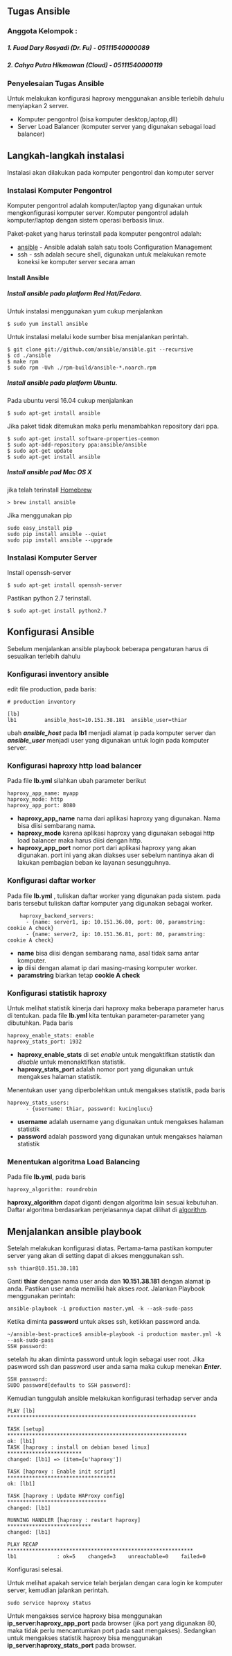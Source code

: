 ## Tugas Ansible

### Anggota Kelompok :

##### 1. Fuad Dary Rosyadi (Dr. Fu) - 05111540000089   
##### 2. Cahya Putra Hikmawan (Cloud) - 05111540000119

### Penyelesaian Tugas Ansible

Untuk melakukan konfigurasi haproxy menggunakan ansible terlebih dahulu menyiapkan 2 server.

  - Komputer pengontrol (bisa komputer desktop,laptop,dll)
  - Server Load Balancer (komputer server yang digunakan sebagai load balancer)

## Langkah-langkah instalasi
Instalasi akan dilakukan pada komputer pengontrol dan komputer server

### Instalasi Komputer Pengontrol
Komputer pengontrol adalah komputer/laptop yang digunakan untuk mengkonfigurasi komputer server. Komputer pengontrol adalah komputer/laptop dengan sistem operasi berbasis linux.

Paket-paket yang harus terinstall pada komputer pengontrol adalah:
 - [ansible] - Ansible adalah salah satu tools Configuration Management
 - ssh - ssh adalah secure shell, digunakan untuk melakukan remote koneksi ke komputer server secara aman

#### Install Ansible
##### Install ansible pada platform Red Hat/Fedora.
Untuk instalasi menggunakan yum cukup menjalankan
```
$ sudo yum install ansible
```
Untuk instalasi melalui kode sumber bisa menjalankan perintah.
```
$ git clone git://github.com/ansible/ansible.git --recursive
$ cd ./ansible
$ make rpm
$ sudo rpm -Uvh ./rpm-build/ansible-*.noarch.rpm
```
##### Install ansible pada platform Ubuntu.
Pada ubuntu versi 16.04 cukup menjalankan
```
$ sudo apt-get install ansible
```
Jika paket tidak ditemukan maka perlu menambahkan repository dari ppa.
```
$ sudo apt-get install software-properties-common
$ sudo apt-add-repository ppa:ansible/ansible
$ sudo apt-get update
$ sudo apt-get install ansible
```
##### Install ansible pad Mac OS X
jika telah terinstall [Homebrew] 
```
> brew install ansible
```
Jika menggunakan pip
```
sudo easy_install pip
sudo pip install ansible --quiet
sudo pip install ansible --upgrade
```

### Instalasi Komputer Server
Install openssh-server
```
$ sudo apt-get install openssh-server
```
Pastikan python 2.7 terinstall.
```
$ sudo apt-get install python2.7
```

## Konfigurasi Ansible
Sebelum menjalankan ansible playbook beberapa pengaturan harus di sesuaikan terlebih dahulu
### Konfigurasi inventory ansible
edit file production, pada baris:
```
# production inventory

[lb]
lb1			ansible_host=10.151.38.181	ansible_user=thiar
```
ubah ***ansible_host*** pada **lb1** menjadi alamat ip pada komputer server dan ***ansible_user*** menjadi user yang digunakan untuk login pada komputer server. 

### Konfigurasi haproxy http load balancer
Pada file **lb.yml** silahkan ubah parameter berikut
```
haproxy_app_name: myapp
haproxy_mode: http
haproxy_app_port: 8080
```
- **haproxy_app_name** nama dari aplikasi haproxy yang digunakan. Nama bisa diisi sembarang nama.
- **haproxy_mode** karena aplikasi haproxy yang digunakan sebagai http load balancer maka harus diisi dengan http.
- **haproxy_app_port** nomor port dari aplikasi haproxy yang akan digunakan. port ini yang akan diakses user sebelum nantinya akan di lakukan pembagian beban ke layanan sesungguhnya.

### Konfigurasi daftar worker
Pada file **lb.yml** , tuliskan daftar worker yang digunakan pada sistem.
pada baris tersebut tuliskan daftar komputer yang digunakan sebagai worker.
```
    haproxy_backend_servers:
      - {name: server1, ip: 10.151.36.80, port: 80, paramstring: cookie A check}
      - {name: server2, ip: 10.151.36.81, port: 80, paramstring: cookie A check}
```

- **name** bisa diisi dengan sembarang nama, asal tidak sama antar komputer. 
- **ip** diisi dengan alamat ip dari masing-masing komputer worker.
- **paramstring** biarkan tetap **cookie A check** 

### Konfigurasi statistik haproxy
Untuk melihat statistik kinerja dari haproxy maka beberapa parameter harus di tentukan. pada file **lb.yml** kita tentukan parameter-parameter yang dibutuhkan.
Pada baris 
```
haproxy_enable_stats: enable
haproxy_stats_port: 1932 
```
- **haproxy_enable_stats** di set *enable* untuk mengaktifkan statistik dan *disable* untuk menonaktifkan statistik.
- **haproxy_stats_port** adalah nomor port yang digunakan untuk mengakses halaman statistik.

Menentukan user yang diperbolehkan untuk mengakses statistik, pada baris
```
haproxy_stats_users:
      - {username: thiar, password: kucinglucu}
```
- **username** adalah username yang digunakan untuk mengakses halaman statistik
- **password** adalah password yang digunakan untuk mengakses halaman statistik

### Menentukan algoritma Load Balancing
Pada file **lb.yml**, pada baris
```
haproxy_algorithm: roundrobin
```
**haproxy_algorithm** dapat diganti dengan algoritma lain sesuai kebutuhan. Daftar algoritma berdasarkan penjelasannya dapat dilihat di [algorithm].

## Menjalankan ansible playbook
Setelah melakukan konfigurasi diatas. Pertama-tama pastikan komputer server yang akan di setting dapat di akses menggunakan ssh.
```
ssh thiar@10.151.38.181
```
Ganti **thiar** dengan nama user anda dan **10.151.38.181** dengan alamat ip anda. Pastikan user anda memiliki hak akses *root*.
Jalankan Playbook menggunakan perintah:
```
ansible-playbook -i production master.yml -k --ask-sudo-pass
```
Ketika diminta **password** untuk akses ssh, ketikkan password anda.
```
~/ansible-best-practice$ ansible-playbook -i production master.yml -k --ask-sudo-pass
SSH password:
```
setelah itu akan diminta password untuk login sebagai user root. Jika paswword ssh dan password user anda sama maka cukup menekan ***Enter***.
```
SSH password: 
SUDO password[defaults to SSH password]:
```
Kemudian tunggulah ansible melakukan konfigurasi terhadap server anda
```
PLAY [lb] *************************************************************

TASK [setup] **********************************************************
ok: [lb1]
TASK [haproxy : install on debian based linux] ************************
changed: [lb1] => (item=[u'haproxy'])

TASK [haproxy : Enable init script] ***********************************
ok: [lb1]

TASK [haproxy : Update HAProxy config] ********************************
changed: [lb1]

RUNNING HANDLER [haproxy : restart haproxy] ***************************
changed: [lb1]

PLAY RECAP ************************************************************
lb1             : ok=5    changed=3    unreachable=0    failed=0  
```
Konfigurasi selesai.

Untuk melihat apakah service telah berjalan dengan cara login ke komputer server, kemudian jalankan perintah. 
```
sudo service haproxy status
```

Untuk mengakses service haproxy bisa menggunakan **ip_server:haproxy_app_port** pada browser (jika port yang digunakan 80, maka tidak perlu mencantumkan port pada saat mengakses).
Sedangkan untuk mengakses statistik haproxy bisa menggunakan **ip_server:haproxy_stats_port** pada browser.


[ansible]: <http://www.ansible.com>
[Homebrew]: <http://brew.sh/>
[algorithm]: <https://cbonte.github.io/haproxy-dconv/configuration-1.5.html#4-balance>